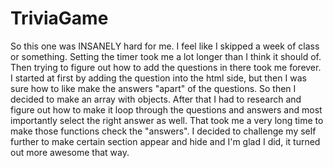 # TriviaGame
So this one was INSANELY hard for me. I feel like I skipped a week of class or something. Setting the timer took me a lot longer than
I think it should of. Then trying to figure out how to add the questions in there took me forever. I started at first by adding the
question into the html side, but then I was sure how to like make the answers "apart" of the questions. So then I decided to make an array with objects. After that I had to research and figure out how to make it loop through the questions and answers and most importantly select the right answer as well. That took me a very long time to make those functions check the  "answers". I decided to challenge my self further to make certain section appear and hide and I'm glad I did, it turned out more awesome that way.